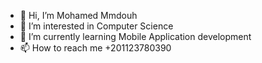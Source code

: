 - 👋 Hi, I’m Mohamed Mmdouh
- 👀 I’m interested in Computer Science
- 🌱 I’m currently learning Mobile Application development
- 📫 How to reach me +201123780390
